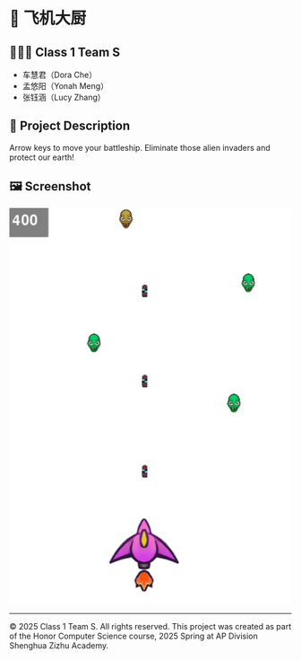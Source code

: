 # 📌 飞机大厨

## 🧑‍🤝‍🧑 Class 1 Team S
- 车慧君（Dora Che）
- 孟悠阳（Yonah Meng）
- 张钰涵（Lucy Zhang）



## 📖 Project Description
Arrow keys to move your battleship. Eliminate those alien invaders and protect our earth!


## 🖼️ Screenshot

![Screenshot](screenshot.png)

---

© 2025 Class 1 Team S. All rights reserved.
This project was created as part of the Honor Computer Science course, 2025 Spring at AP Division Shenghua Zizhu Academy.

